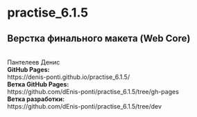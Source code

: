 # practise_6.1.5
<h2>Верстка финального макета (Web Core)</h2><br>
Пантелеев Денис
<br>
<b>GitHub Pages:</b><br>
https://denis-ponti.github.io/practise_6.1.5/
<br>
<b>Ветка GitHub Pages:</b><br>
https://github.com/dEnis-ponti/practise_6.1.5/tree/gh-pages
<br>
<b>Ветка разработки:</b><br>
https://github.com/dEnis-ponti/practise_6.1.5/tree/dev
<br>
